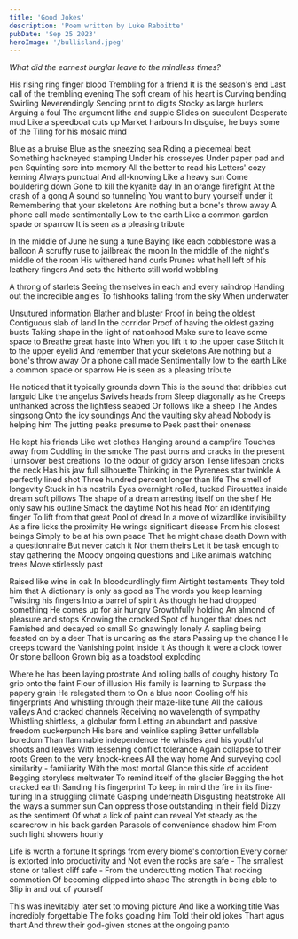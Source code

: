 ```yaml
---
title: 'Good Jokes'
description: 'Poem written by Luke Rabbitte'
pubDate: 'Sep 25 2023'
heroImage: '/bullisland.jpeg'
---
```



_What did the earnest burglar leave to the mindless times?_

His rising ring finger blood
Trembling for a friend
It is the season's end
Last call of the trembling evening
The soft cream of his heart is
Curving bending
Swirling
Neverendingly
Sending print to digits
Stocky as large hurlers
Arguing a foul
The argument lithe and supple
Slides on succulent
Desperate mud
Like a speedboat cuts up
Market harbours
In disguise, he buys some of the
Tiling for his mosaic mind

Blue as a bruise
Blue as the sneezing sea
Riding a piecemeal beat
Something hackneyed stamping
Under his crosseyes
Under paper pad and pen
Squinting sore into memory
All the better to read his
Letters' cozy kerning
Always punctual
And all-knowing
Like a heavy sun
Come bouldering down
Gone to kill the kyanite day
In an orange firefight
At the crash of a gong
A sound so tunneling
You want to bury yourself under it
Remembering that your skeletons
Are nothing but a bone's throw away
A phone call made sentimentally
Low to the earth
Like a common garden spade or sparrow
It is seen as a pleasing tribute

In the middle of June he sung a tune
Baying like each cobblestone was a balloon
A scruffy ruse to jailbreak the moon
In the middle of the night's middle of the room
His withered hand curls
Prunes what hell left of his leathery fingers
And sets the hitherto still world wobbling

A throng of starlets
Seeing themselves in each and every raindrop
Handing out the incredible angles
To fishhooks falling from the sky
When underwater

Unsutured information
Blather and bluster
Proof in being the oldest
Contiguous slab of land
In the corridor
Proof of having the oldest gazing busts
Taking shape in the light of nationhood
Make sure to leave some space to
Breathe great haste into
When you lift it to the upper case
Stitch it to the upper eyelid
And remember that your skeletons
Are nothing but a bone's throw away
Or a phone call made
Sentimentally low to the earth
Like a common spade or sparrow
He is seen as a pleasing tribute

He noticed that it typically grounds down
This is the sound that dribbles out languid
Like the angelus
Swivels heads from
Sleep diagonally as he
Creeps unthanked across the lightless seabed
Or follows like a sheep
The Andes singsong
Onto the icy soundings
And the vaulting sky ahead
Nobody is helping him
The jutting peaks presume to
Peek past their oneness

He kept his friends
Like wet clothes
Hanging around a campfire
Touches away from
Cuddling in the smoke
The past burns and cracks in the present
Turnsover best creations
To the odour of giddy arson
Tense lifespan cricks the neck
Has his jaw full silhouette
Thinking in the Pyrenees star twinkle
A perfectly lined shot
Three hundred percent longer than life
The smell of longevity
Stuck in his nostrils
Eyes overnight rolled, tucked
Pirouettes inside dream soft pillows
The shape of a dream arresting itself on the shelf
He only saw his outline
Smack the daytime
Not his head
Nor an identifying finger
To lift from that great
Pool of dread
In a move of wizardlike invisibility
As a fire licks the proximity
He wrings significant disease
From his closest beings
Simply to be at his own peace
That he might chase death
Down with a questionnaire
But never catch it
Nor them theirs
Let it be task enough to stay gathering the
Moody ongoing questions and
Like animals watching trees
Move stirlessly past

Raised like wine in oak
In bloodcurdlingly firm
Airtight testaments
They told him that
A dictionary is only as good as
The words you keep learning
Twisting his fingers
Into a barrel of spirit
As though he had dropped something
He comes up for air hungry
Growthfully holding
An almond of pleasure and stops
Knowing the crooked
Spot of hunger that does not
Famished and decayed so small
So gnawingly lonely
A sapling being feasted on by a deer
That is uncaring as the stars
Passing up the chance
He creeps toward the
Vanishing point inside it
As though it were a clock tower
Or stone balloon
Grown big as a toadstool exploding

Where he has been laying prostrate
And rolling balls of doughy history
To grip onto the faint
Flour of illusion
His family is learning to
Surpass the papery grain
He relegated them to
On a blue noon
Cooling off his fingerprints
And whistling through their maze-like tune
All the callous valleys
And cracked channels
Receiving no wavelength of sympathy
Whistling shirtless, a globular form
Letting an abundant and passive freedom suckerpunch
His bare and veinlike sapling
Better unfellable boredom
Than flammable independence
He whistles and his youthful shoots and leaves
With lessening conflict tolerance
Again collapse to their roots
Green to the very knock-knees
All the way home
And surveying cool similarity - familiarity
With the most mortal
Glance this side of accident
Begging storyless meltwater
To remind itself of the glacier
Begging the hot cracked earth
Sanding his fingerprint
To keep in mind the fire in its fine-tuning
In a struggling climate
Gasping underneath
Disgusting heatstroke
All the ways a summer sun
Can oppress those outstanding in their field
Dizzy as the sentiment
Of what a lick of paint can reveal
Yet steady as the scarecrow in his back garden
Parasols of convenience shadow him
From such light showers hourly

Life is worth a fortune
It springs from every biome's contortion
Every corner is extorted
Into productivity and
Not even the rocks are safe -
The smallest stone or tallest cliff safe -
From the undercutting motion
That rocking commotion
Of becoming clipped into shape
The strength in being able to
Slip in and out of yourself

This was inevitably later set to moving picture
And like a working title
Was incredibly forgettable
The folks goading him
Told their old jokes
Thart agus thart
And threw their god-given stones at the ongoing panto